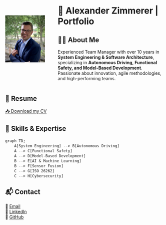 <div style="display: flex; align-items: center;">
    <div style="flex: 1; text-align: left;">
        <img src="./images/Bewerbungsfoto.jpeg" alt="Alexander Zimmerer" style="height: 150px;">
    </div>
    <div style="flex: 2;">
        <h1>🚀 Alexander Zimmerer | Portfolio</h1>  
        <h2>👨‍💻 About Me</h2>
        <p>Experienced Team Manager with over 10 years in <strong>System Engineering & Software Architecture</strong>, specializing in <strong>Autonomous Driving, Functional Safety, and Model-Based Development</strong>. Passionate about innovation, agile methodologies, and high-performing teams.</p>
    </div>
</div>

## 📜 Resume
[📥 Download my CV](./ressources/CV_AlexanderZimmerer.pdf)

## 🌟 Skills & Expertise
```mermaid
graph TD;
    A[System Engineering] --> B[Autonomous Driving]
    A --> C[Functional Safety]
    A --> D[Model-Based Development]
    B --> E[AI & Machine Learning]
    B --> F[Sensor Fusion]
    C --> G[ISO 26262]
    C --> H[Cybersecurity]
```

<div id="github-projects"></div>
<script>
    const githubUsername = "AlZi-88"; // Set your GitHub username
    fetch(`https://api.github.com/users/${githubUsername}/repos`)
    .then(response => response.json())
    .then(data => {
        let projectContainer = document.getElementById('github-projects');
        if (data.length === 0) {
            projectContainer.innerHTML = "<p>No projects found.</p>";
            return;
        }
        data.forEach(repo => {
            let project = document.createElement('div');
            project.className = 'project';
            project.innerHTML = `<h3><a href="${repo.html_url}" target="_blank">${repo.name}</a></h3><p>${repo.description || 'No description available'}</p>`;
            projectContainer.appendChild(project);
        });
    })
    .catch(error => {
        console.error('Error loading repositories:', error);
        document.getElementById('github-projects').innerHTML = "<p>Error loading projects. Please try again later.</p>";
    });
</script>
<div id="github-projects"></div>

## 📬 Contact
📧 [Email](mailto:alexander.zimmerer1988@gmail.com)  
🔗 [LinkedIn](https://www.linkedin.com/in/alexander-zimmerer-97620275/)  
🐙 [GitHub](https://github.com/AlZi-88)
